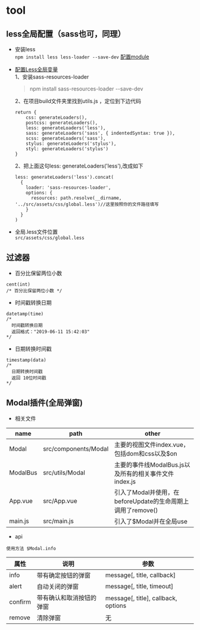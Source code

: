 # tool

## less全局配置（sass也可，同理）
* 安装less<br>
    `npm install less less-loader --save-dev` [配置module](https://blog.csdn.net/weixin_40776188/article/details/85067568)

* [配置Less全局变量](https://www.jianshu.com/p/ab9ab999344b)<br>
    1、安装sass-resources-loader
    > npm install sass-resources-loader --save-dev

    2、在项目build文件夹里找到utils.js ，定位到下边代码
    ```
    return {
        css: generateLoaders(),
        postcss: generateLoaders(),
        less: generateLoaders('less'),
        sass: generateLoaders('sass', { indentedSyntax: true }),
        scss: generateLoaders('sass'),
        stylus: generateLoaders('stylus'),
        styl: generateLoaders('stylus')
    }
    ```
    2、把上面这句less: generateLoaders('less'),改成如下
    ```
    less: generateLoaders('less').concat(
      {
        loader: 'sass-resources-loader',
        options: {
          resources: path.resolve(__dirname, '../src/assets/css/global.less')//这里按照你的文件路径填写
        }
      }
    )
    ```
* 全局.less文件位置<br>
`src/assets/css/global.less`
## 过滤器
* 百分比保留两位小数
```
cent(int)
/* 百分比保留两位小数 */
```

* 时间戳转换日期
```
datetamp(time)
/*
  时间戳转换日期
  返回格式："2019-06-11 15:42:03"
*/
```

* 日期转换时间戳
```
timestamp(data)
/*
  日期转换时间戳
  返回 10位时间戳
*/
```

## Modal插件(全局弹窗)
* 相关文件

name | path | other
---|---|---
Modal | src/components/Modal | 主要的视图文件index.vue，包括dom和css以及$on
ModalBus | src/utils/Modal | 主要的事件线ModalBus.js以及所有的相关事件文件index.js
App.vue | src/App.vue | 引入了Modal并使用，在beforeUpdate的生命周期上调用了remove()
main.js | src/main.js | 引入了$Modal并在全局use

* api

`使用方法 $Modal.info `

属性 | 说明 | 参数
---|---|---
info | 带有确定按钮的弹窗 | message[, title, callback]
alert | 自动关闭的弹窗 | message[, title, timeout]
confirm | 带有确认和取消按钮的弹窗 | message[, title], callback, options
remove | 清除弹窗 | 无